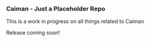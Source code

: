 ### Caiman - Just a Placeholder Repo
This is a work in progress on all things related to Caiman

Release coming soon!